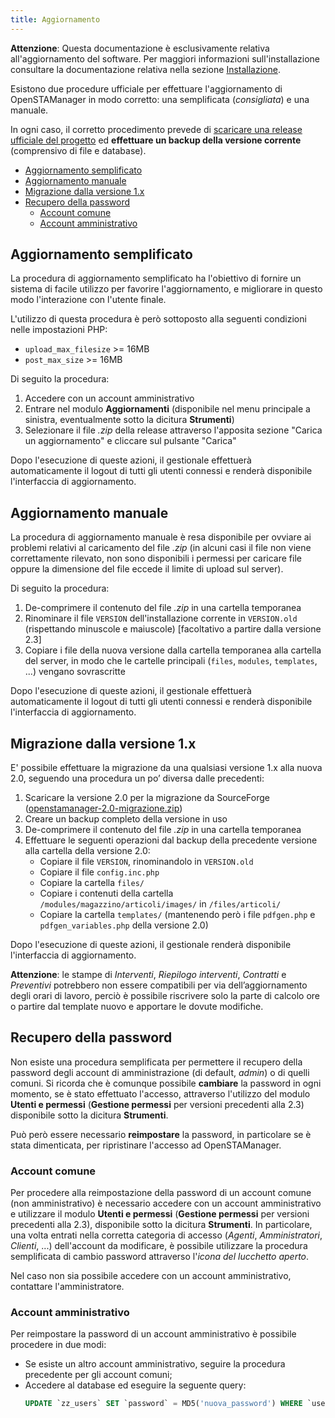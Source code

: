 ```yaml
---
title: Aggiornamento
---
```


**Attenzione**: Questa documentazione è esclusivamente relativa all'aggiornamento del software. Per maggiori informazioni sull'installazione consultare la documentazione relativa nella sezione [Installazione](Installazione.md).

Esistono due procedure ufficiale per effettuare l'aggiornamento di OpenSTAManager in modo corretto: una semplificata (_consigliata_) e una manuale.

In ogni caso, il corretto procedimento prevede di [scaricare una release ufficiale del progetto](https://github.com/devcode-it/openstamanager/releases) ed **effettuare un backup della versione corrente** (comprensivo di file e database).

<!-- TOC depthFrom:2 depthTo:6 orderedList:false updateOnSave:true withLinks:true -->

- [Aggiornamento semplificato](#aggiornamento-semplificato)
- [Aggiornamento manuale](#aggiornamento-manuale)
- [Migrazione dalla versione 1.x](#migrazione-dalla-versione-1x)
- [Recupero della password](#recupero-della-password)
    - [Account comune](#account-comune)
    - [Account amministrativo](#account-amministrativo)

<!-- /TOC -->

## Aggiornamento semplificato

La procedura di aggiornamento semplificato ha l'obiettivo di fornire un sistema di facile utilizzo per favorire l'aggiornamento, e migliorare in questo modo l'interazione con l'utente finale.

L'utilizzo di questa procedura è però sottoposto alla seguenti condizioni nelle impostazioni PHP:
- `upload_max_filesize` >= 16MB
- `post_max_size` >= 16MB

Di seguito la procedura:
1. Accedere con un account amministrativo
2. Entrare nel modulo **Aggiornamenti** (disponibile nel menu principale a sinistra, eventualmente sotto la dicitura **Strumenti**)
3. Selezionare il file _.zip_ della release attraverso l'apposita sezione "Carica un aggiornamento" e cliccare sul pulsante "Carica"

Dopo l'esecuzione di queste azioni, il gestionale effettuerà automaticamente il logout di tutti gli utenti connessi e renderà disponibile l'interfaccia di aggiornamento.

## Aggiornamento manuale

La procedura di aggiornamento manuale è resa disponibile per ovviare ai problemi relativi al caricamento del file _.zip_ (in alcuni casi il file non viene correttamente rilevato, non sono disponibili i permessi per caricare file oppure la dimensione del file eccede il limite di upload sul server).

Di seguito la procedura:
1. De-comprimere il contenuto del file _.zip_ in una cartella temporanea
2. Rinominare il file `VERSION` dell'installazione corrente in `VERSION.old` (rispettando minuscole e maiuscole) [facoltativo a partire dalla versione 2.3]
3. Copiare i file della nuova versione dalla cartella temporanea alla cartella del server, in modo che le cartelle principali (`files`, `modules`, `templates`, ...) vengano sovrascritte

Dopo l'esecuzione di queste azioni, il gestionale effettuerà automaticamente il logout di tutti gli utenti connessi e renderà disponibile l'interfaccia di aggiornamento.

## Migrazione dalla versione 1.x

E' possibile effettuare la migrazione da una qualsiasi versione 1.x alla nuova 2.0, seguendo una procedura un po’ diversa dalle precedenti:

1. Scaricare la versione 2.0 per la migrazione da SourceForge ([openstamanager-2.0-migrazione.zip](https://sourceforge.net/projects/openstamanager/files/openstamanager/openstamanager-2.x/))
2. Creare un backup completo della versione in uso
1. De-comprimere il contenuto del file _.zip_ in una cartella temporanea
4. Effettuare le seguenti operazioni dal backup della precedente versione alla cartella della versione 2.0:
    - Copiare il file `VERSION`, rinominandolo in `VERSION.old`
    - Copiare il file `config.inc.php`
    - Copiare la cartella `files/`
    - Copiare i contenuti della cartella `/modules/magazzino/articoli/images/` in `/files/articoli/`
    - Copiare la cartella `templates/` (mantenendo però i file `pdfgen.php` e `pdfgen_variables.php` della versione 2.0)

Dopo l'esecuzione di queste azioni, il gestionale renderà disponibile l'interfaccia di aggiornamento.

**Attenzione**: le stampe di _Interventi_, _Riepilogo interventi_, _Contratti_ e _Preventivi_ potrebbero non essere compatibili per via dell’aggiornamento degli orari di lavoro, perciò è possibile riscrivere solo la parte di calcolo ore o partire dal template nuovo e apportare le dovute modifiche.

## Recupero della password

Non esiste una procedura semplificata per permettere il recupero della password degli account di amministrazione (di default, _admin_) o di quelli comuni.
Si ricorda che è comunque possibile **cambiare** la password in ogni momento, se è stato effettuato l'accesso, attraverso l'utilizzo del modulo **Utenti e permessi** (**Gestione permessi** per versioni precedenti alla 2.3) disponibile sotto la dicitura **Strumenti**.

Può però essere necessario **reimpostare** la password, in particolare se è stata dimenticata, per ripristinare l'accesso ad OpenSTAManager.

### Account comune

Per procedere alla reimpostazione della password di un account comune (non amministrativo) è necessario accedere con un account amministrativo e utilizzare il modulo **Utenti e permessi** (**Gestione permessi** per versioni precedenti alla 2.3), disponibile sotto la dicitura **Strumenti**.
In particolare, una volta entrati nella corretta categoria di accesso (_Agenti_, _Amministratori_, _Clienti_, ...) dell'account da modificare, è possibile utilizzare la procedura semplificata di cambio password attraverso l'_icona del lucchetto aperto_.

Nel caso non sia possibile accedere con un account amministrativo, contattare l'amministratore.

### Account amministrativo

Per reimpostare la password di un account amministrativo è possibile procedere in due modi:
- Se esiste un altro account amministrativo, seguire la procedura precedente per gli account comuni;
- Accedere al database ed eseguire la seguente query:
    ```sql
    UPDATE `zz_users` SET `password` = MD5('nuova_password') WHERE `username` = 'admin';
    ```
